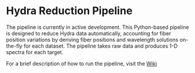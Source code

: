 # Hydra Reduction Pipeline
The pipeline is currently in active development. This Python-based pipeline is designed to reduce Hydra data automatically, accounting for fiber position variations by deriving fiber positions and wavelength solutions on-the-fly for each dataset. The pipeline takes raw data and produces 1-D spectra for each target.

For a brief description of how to run the pipeline, visit the [Wiki](https://github.com/richardseifert/Hydra_pipeline/wiki/How-to-Run)
